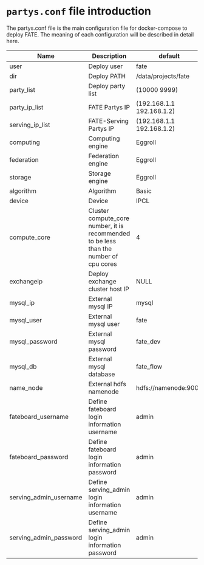 # `partys.conf` file introduction

The partys.conf file is the main configuration file for docker-compose to deploy FATE. The meaning of each configuration will be described in detail here.

| Name | Description | default |
| --- | ---- | --- |
| user | Deploy user | fate |
| dir | Deploy PATH | /data/projects/fate |
| party_list | Deploy party list | (10000 9999) |
| party_ip_list | FATE Partys IP | (192.168.1.1 192.168.1.2) |
| serving_ip_list | FATE-Serving Partys IP | (192.168.1.1 192.168.1.2) |
| computing | Computing engine | Eggroll |
| federation | Federation engine | Eggroll |
| storage | Storage engine | Eggroll |
| algorithm | Algorithm | Basic |
| device | Device | IPCL |
| compute_core | Cluster compute_core number, it is recommended to be less than the number of cpu cores | 4 |
| exchangeip | Deploy exchange cluster host IP | NULL |
| mysql_ip | External mysql IP | mysql |
| mysql_user | External mysql user | fate |
| mysql_password | External mysql password | fate_dev |
| mysql_db | External mysql database | fate_flow |
| name_node | External hdfs namenode | hdfs://namenode:9000 |
| fateboard_username | Define fateboard login information username | admin |
| fateboard_password | Define fateboard login information password | admin |
| serving_admin_username | Define serving_admin login information username | admin |
| serving_admin_password | Define serving_admin login information password | admin |
